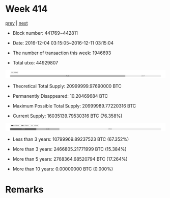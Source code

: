 # Week 414

[prev](week0413.md) | [next](week0415.md)

- Block number: 441769~442811

- Date: 2016-12-04 03:15:05~2016-12-11 03:15:04

- The number of transaction this week: 1946693

- Total utxo: 44929807

![](../images/mined_week0414.png)

- Theoretical Total Supply: 20999999.97690000 BTC

- Permanently Disappeared: 10.20469684 BTC

- Maximum Possible Total Supply: 20999989.77220316 BTC

- Current Supply: 16035139.79530316 BTC (76.358%)

![](../images/year_week0414.png)


- Less than 3 years: 10799969.89237523 BTC (67.352%)

- More than 3 years: 2466805.21771999 BTC (15.384%)

- More than 5 years: 2768364.68520794 BTC (17.264%)

- More than 10 years: 0.00000000 BTC (0.000%)

# Remarks

